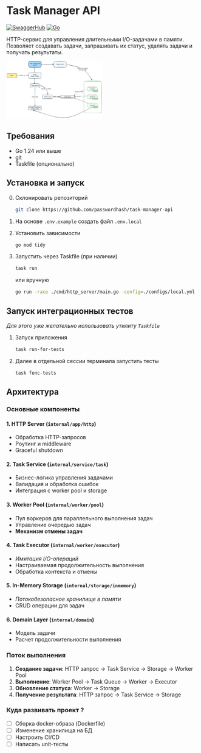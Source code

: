 # Task Manager API

[![SwaggerHub](https://img.shields.io/badge/SwaggerHub-API-blue?logo=swagger)](https://app.swaggerhub.com/apis-docs/YAROSLAV215/task-manager-api/1.0.0)
[![Go](https://img.shields.io/badge/Go-1.24-blue?logo=go)](https://go.dev/)

HTTP-сервис для управления длительными I/O-задачами в памяти.
Позволяет создавать задачи, запрашивать их статус, удалять задачи и получать результаты.

<img src="assets/architecture.png" style="width:50%;" />

## Требования

- Go 1.24 или выше
- git
- Taskfile (опционально)

## Установка и запуск

0. Склонировать репозиторий

    ```bash
    git clone https://github.com/passwordhash/task-manager-api
    ```

1. На основе `.env.example` создать файл `.env.local`

2. Установить зависимости

    ```bash
    go mod tidy
    ```

3. Запустить через Taskfile (при наличии)

    ```bash
    task run
    ```

    или вручную

    ```bash
    go run -race ./cmd/http_server/main.go -config=./configs/local.yml -io-duration=10s
    ```

## Запуск интеграционных тестов

_Для этого уже желательно использовать утилиту `Taskfile`_

1. Запуск приложения

    ```bash
    task run-for-tests
    ```

2. Далее в отдельной сессии терминала запустить тесты

    ```bash
    task func-tests
    ```

## Архитектура

### Основные компоненты

#### 1. HTTP Server (`internal/app/http`)

- Обработка HTTP-запросов
- Роутинг и middleware
- Graceful shutdown

#### 2. Task Service (`internal/service/task`)

- Бизнес-логика управления задачами
- Валидация и обработка ошибок
- Интеграция с worker pool и storage

#### 3. Worker Pool (`internal/worker/pool`)

- Пул воркеров для параллельного выполнения задач
- Управление очередью задач
- **Механизм отмены задач**

#### 4. Task Executor (`internal/worker/executor`)

- _Имитация I/O-операций_
- Настраиваемая продолжительность выполнения
- Обработка контекста и отмены

#### 5. In-Memory Storage (`internal/storage/inmemory`)

- _Потокобезопасное хранилище в памяти_
- CRUD операции для задач

#### 6. Domain Layer (`internal/domain`)

- Модель задачи
- Расчет продолжительности выполнения

### Поток выполнения

1. **Создание задачи**: HTTP запрос → Task Service → Storage → Worker Pool
2. **Выполнение**: Worker Pool → Task Queue → Worker → Executor
3. **Обновление статуса**: Worker → Storage
4. **Получение результата**: HTTP запрос → Task Service → Storage

### Куда развивать проект ?

- [ ] Сборка docker-образа (Dockerfile)
- [ ] Изменение хранилища на БД
- [ ] Настроить CI/CD
- [ ] Написать unit-тесты
